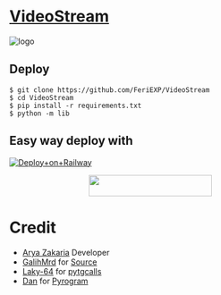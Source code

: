 # [VideoStream](https://t.me/CyberSupportGroup)

![logo](https://telegra.ph/file/824cba85b5b820fcd7dcd.jpg)
## Deploy
```
$ git clone https://github.com/FeriEXP/VideoStream
$ cd VideoStream
$ pip install -r requirements.txt
$ python -m lib
```

## Easy way deploy with 
[![Deploy+on+Railway](https://railway.app/button.svg)](https://railway.app/new/template?template=https://github.com/aryazakaria01/CyberVideoStream/&envs=API_ID,API_HASH,SESSION_NAME,BOT_TOKEN,SUDO_USERS,USERNAME_BOT)
<p align="center"><a href="https://heroku.com/deploy?template=https://github.com/aryazakaria01/CyberVideoStream"> <img src="https://img.shields.io/badge/Deploy%20To%20Heroku-red?style=for-the-badge&logo=heroku" width="220" height="38.45"/></a></p>  


# Credit
- [Arya Zakaria](https://github.com/aryazakaria01) Developer
- [GalihMrd](https://github.com/galihmrd) for [Source](https://github.com/galihmrd/Group-calls-video)
- [Laky-64](https://github.com/Laky-64) for [pytgcalls](https://github.com/pytgcalls/pytgcalls)
- [Dan](https://github.com/delivrance) for [Pyrogram](https://github.com/pyrogram/pyrogram)
